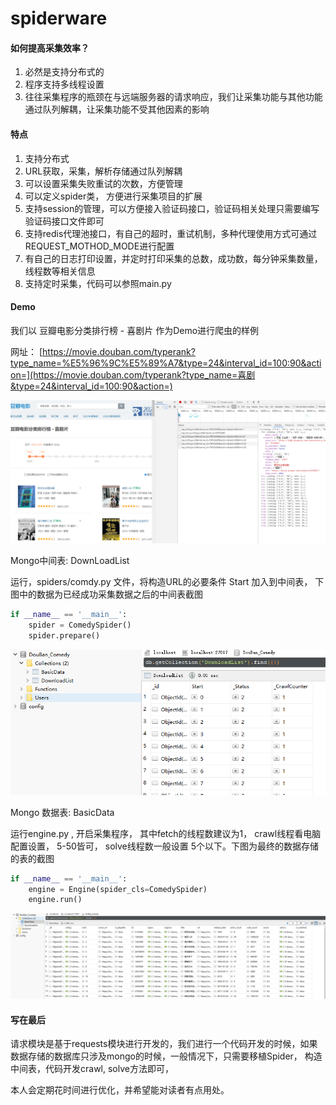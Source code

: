 # spiderware

#### 如何提高采集效率？

1. 必然是支持分布式的
2. 程序支持多线程设置
3. 往往采集程序的瓶颈在与远端服务器的请求响应，我们让采集功能与其他功能通过队列解耦，让采集功能不受其他因素的影响

#### 特点

1. 支持分布式
2. URL获取，采集，解析存储通过队列解耦
3. 可以设置采集失败重试的次数，方便管理
4. 可以定义spider类， 方便进行采集项目的扩展
5. 支持session的管理，可以方便接入验证码接口，验证码相关处理只需要编写验证码接口文件即可
6. 支持redis代理池接口，有自己的超时，重试机制，多种代理使用方式可通过REQUEST_MOTHOD_MODE进行配置
7. 有自己的日志打印设置，并定时打印采集的总数，成功数，每分钟采集数量， 线程数等相关信息
8. 支持定时采集，代码可以参照main.py

#### Demo

我们以 豆瓣电影分类排行榜 - 喜剧片 作为Demo进行爬虫的样例

网址： [https://movie.douban.com/typerank?type_name=%E5%96%9C%E5%89%A7&type=24&interval_id=100:90&action=](https://movie.douban.com/typerank?type_name=喜剧&type=24&interval_id=100:90&action=)

<img src="https://github.com/Dalabengba-L/spiderware/blob/master/image/03.png" alt="03" style="zoom: 67%;" />

Mongo中间表:  DownLoadList

运行，spiders/comdy.py 文件，将构造URL的必要条件 Start 加入到中间表， 下图中的数据为已经成功采集数据之后的中间表截图

~~~python
if __name__ == '__main__':
    spider = ComedySpider()
    spider.prepare()
~~~



<img src="https://github.com/Dalabengba-L/spiderware/blob/master/image/01.png" alt="01"  />

Mongo 数据表: BasicData

运行engine.py , 开启采集程序， 其中fetch的线程数建议为1， crawl线程看电脑配置设置， 5-50皆可， solve线程数一般设置 5个以下。下图为最终的数据存储的表的截图

~~~python
if __name__ == '__main__':
    engine = Engine(spider_cls=ComedySpider)
    engine.run()
~~~



<img src="https://github.com/Dalabengba-L/spiderware/blob/master/image/02.png" alt="02"/>



#### 写在最后

​	请求模块是基于requests模块进行开发的，我们进行一个代码开发的时候，如果数据存储的数据库只涉及mongo的时候，一般情况下，只需要移植Spider， 构造中间表，代码开发crawl, solve方法即可，

本人会定期花时间进行优化，并希望能对读者有点用处。
